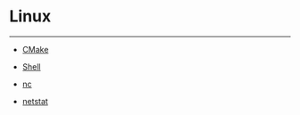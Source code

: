 # Linux
---

+ [CMake](https://github.com/XiaoxiaoxiaoCoder/Note/blob/master/Linux/CMake/CMake.md)

+ [Shell](https://github.com/XiaoxiaoxiaoCoder/Note/blob/master/Linux/Shell/shell.md)

+ [nc](https://github.com/XiaoxiaoxiaoCoder/Note/blob/master/Linux/Linux%20%E5%91%BD%E4%BB%A4/nc.md)
+ [netstat](https://github.com/XiaoxiaoxiaoCoder/Note/blob/master/Linux/Linux%20%E5%91%BD%E4%BB%A4/netstat.md)